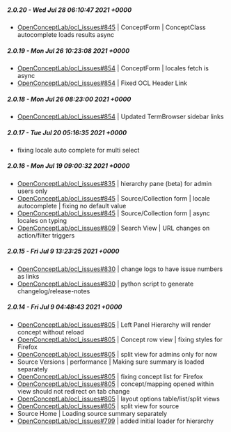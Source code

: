 ##### 2.0.20 - Wed Jul 28 06:10:47 2021 +0000
- [OpenConceptLab/ocl_issues#845](https://github.com/OpenConceptLab/ocl_issues/issues/845) | ConceptForm | ConceptClass autocomplete loads results async
##### 2.0.19 - Mon Jul 26 10:23:08 2021 +0000
- [OpenConceptLab/ocl_issues#854](https://github.com/OpenConceptLab/ocl_issues/issues/854) | ConceptForm | locales fetch is async
- [OpenConceptLab/ocl_issues#854](https://github.com/OpenConceptLab/ocl_issues/issues/854) | Fixed OCL Header Link
##### 2.0.18 - Mon Jul 26 08:23:00 2021 +0000
- [OpenConceptLab/ocl_issues#854](https://github.com/OpenConceptLab/ocl_issues/issues/854) | Updated TermBrowser sidebar links
##### 2.0.17 - Tue Jul 20 05:16:35 2021 +0000
- fixing locale auto complete for multi select
##### 2.0.16 - Mon Jul 19 09:00:32 2021 +0000
- [OpenConceptLab/ocl_issues#835](https://github.com/OpenConceptLab/ocl_issues/issues/835) | hierarchy pane (beta) for admin users only
- [OpenConceptLab/ocl_issues#845](https://github.com/OpenConceptLab/ocl_issues/issues/845) | Source/Collection form | locale autocomplete | fixing no default value
- [OpenConceptLab/ocl_issues#845](https://github.com/OpenConceptLab/ocl_issues/issues/845) | Source/Collection form | async locales on typing
- [OpenConceptLab/ocl_issues#809](https://github.com/OpenConceptLab/ocl_issues/issues/809) | Search View | URL changes on action/filter triggers
##### 2.0.15 - Fri Jul 9 13:23:25 2021 +0000
- [OpenConceptLab/ocl_issues#830](https://github.com/OpenConceptLab/ocl_issues/issues/830) | change logs to have issue numbers as links
- [OpenConceptLab/ocl_issues#830](https://github.com/OpenConceptLab/ocl_issues/issues/830) | python script to generate changelog/release-notes
##### 2.0.14 - Fri Jul 9 04:48:43 2021 +0000
- [OpenConceptLab/ocl_issues#805](https://github.com/OpenConceptLab/ocl_issues/issues/805) | Left Panel Hierarchy will render concept without reload
- [OpenConceptLab/ocl_issues#805](https://github.com/OpenConceptLab/ocl_issues/issues/805) | Concept row view | fixing styles for Firefox
- [OpenConceptLab/ocl_issues#805](https://github.com/OpenConceptLab/ocl_issues/issues/805) | split view for admins only for now
- Source Versions | performance | Making sure summary is loaded separately
- [OpenConceptLab/ocl_issues#805](https://github.com/OpenConceptLab/ocl_issues/issues/805) | fixing concept list for Firefox
- [OpenConceptLab/ocl_issues#805](https://github.com/OpenConceptLab/ocl_issues/issues/805) | concept/mapping opened within view should not redirect on tab change
- [OpenConceptLab/ocl_issues#805](https://github.com/OpenConceptLab/ocl_issues/issues/805) | layout options table/list/split views
- [OpenConceptLab/ocl_issues#805](https://github.com/OpenConceptLab/ocl_issues/issues/805) | split view for source
- Source Home | Loading source summary separately
- [OpenConceptLab/ocl_issues#799](https://github.com/OpenConceptLab/ocl_issues/issues/799) | added initial loader for hierarchy
